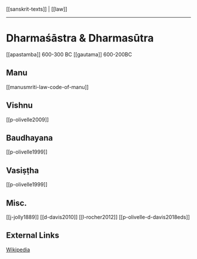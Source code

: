 [[sanskrit-texts]] | [[law]]

---

# Dharmaśāstra & Dharmasūtra

[[apastamba]] 600-300 BC
[[gautama]] 600-200BC

## Manu
[[manusmriti-law-code-of-manu]]
## Vishnu
[[p-olivelle2009]]

## Baudhayana
[[p-olivelle1999]]
## Vasiṣṭha
[[p-olivelle1999]]

## Misc.
[[j-jolly1889]]
[[d-davis2010]]
[[l-rocher2012]]
[[p-olivelle-d-davis2018eds]]

## External Links
[Wikipedia](https://en.wikipedia.org/wiki/Dharma%C5%9B%C4%81stra)